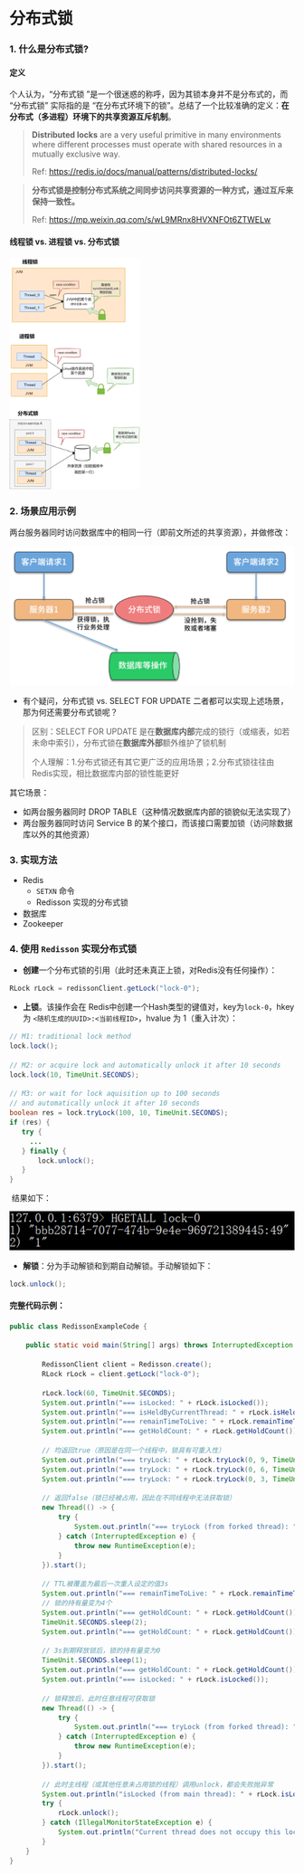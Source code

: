 # 分布式锁

### 1. 什么是分布式锁?

#### 定义

个人认为，“分布式锁 ”是一个很迷惑的称呼，因为其锁本身并不是分布式的，而 “分布式锁” 实际指的是 “在分布式环境下的锁”。总结了一个比较准确的定义：**在分布式（多进程）环境下的共享资源互斥机制**。

> **Distributed locks** are a very useful primitive in many environments where different processes must operate with shared resources in a mutually exclusive way.
>
> Ref: https://redis.io/docs/manual/patterns/distributed-locks/



>  **分布式锁是控制分布式系统之间同步访问共享资源的一种方式，通过互斥来保持一致性。**
>
> Ref: https://mp.weixin.qq.com/s/wL9MRnx8HVXNFOt6ZTWELw



#### 线程锁 vs. 进程锁 vs. 分布式锁

<img src="../../images/distribute_lock_3.png" style="zoom:40%;" />



### 2. 场景应用示例

两台服务器同时访问数据库中的相同一行（即前文所述的共享资源），并做修改：

<img src="../../images/distribute_lock_5.png" style="zoom:70%;" />



* 有个疑问，分布式锁 vs. SELECT FOR UPDATE 二者都可以实现上述场景，那为何还需要分布式锁呢？

> 区别：SELECT FOR UPDATE 是在**数据库内部**完成的锁行（或缩表，如若未命中索引），分布式锁在**数据库外部**额外维护了锁机制
>
> 个人理解：1.分布式锁还有其它更广泛的应用场景；2.分布式锁往往由Redis实现，相比数据库内部的锁性能更好



其它场景：

* 如两台服务器同时 DROP TABLE（这种情况数据库内部的锁貌似无法实现了）
* 两台服务器同时访问 Service B 的某个接口，而该接口需要加锁（访问除数据库以外的其他资源）



### 3. 实现方法

* Redis
  * `SETXN` 命令
  * Redisson 实现的分布式锁
* 数据库
* Zookeeper



### 4. 使用 `Redisson` 实现分布式锁

* **创建**一个分布式锁的引用（此时还未真正上锁，对Redis没有任何操作）：

```java
RLock rLock = redissonClient.getLock("lock-0");
```



* **上锁**。该操作会在 Redis中创建一个Hash类型的键值对，key为`lock-0`，hkey 为 `<随机生成的UUID>:<当前线程ID>`，hvalue 为 1（重入计次）：

```java
// M1: traditional lock method
lock.lock();

// M2: or acquire lock and automatically unlock it after 10 seconds
lock.lock(10, TimeUnit.SECONDS);

// M3: or wait for lock aquisition up to 100 seconds 
// and automatically unlock it after 10 seconds
boolean res = lock.tryLock(100, 10, TimeUnit.SECONDS);
if (res) {
   try {
     ...
   } finally {
       lock.unlock();
   }
}
```

​	结果如下：

<img src="../../images/distribute_lock_4.png" style="zoom:100%;" />



* **解锁**：分为手动解锁和到期自动解锁。手动解锁如下：

```java
lock.unlock();
```





#### 完整代码示例：

```java
public class RedissonExampleCode {

    public static void main(String[] args) throws InterruptedException {

        RedissonClient client = Redisson.create();
        RLock rLock = client.getLock("lock-0");

        rLock.lock(60, TimeUnit.SECONDS);
        System.out.println("=== isLocked: " + rLock.isLocked());
        System.out.println("=== isHeldByCurrentThread: " + rLock.isHeldByCurrentThread());
        System.out.println("=== remainTimeToLive: " + rLock.remainTimeToLive() + " ms");
        System.out.println("=== getHoldCount: " + rLock.getHoldCount());

        // 均返回true（原因是在同一个线程中，锁具有可重入性）
        System.out.println("=== tryLock: " + rLock.tryLock(0, 9, TimeUnit.SECONDS));
        System.out.println("=== tryLock: " + rLock.tryLock(0, 6, TimeUnit.SECONDS));
        System.out.println("=== tryLock: " + rLock.tryLock(0, 3, TimeUnit.SECONDS));

        // 返回false（锁已经被占用，因此在不同线程中无法获取锁）
        new Thread(() -> {
            try {
                System.out.println("=== tryLock (from forked thread): " + rLock.tryLock(0, 1, TimeUnit.SECONDS));
            } catch (InterruptedException e) {
                throw new RuntimeException(e);
            }
        }).start();

        // TTL被覆盖为最后一次重入设定的值3s
        System.out.println("=== remainTimeToLive: " + rLock.remainTimeToLive() + " ms");
        // 锁的持有量变为4个
        System.out.println("=== getHoldCount: " + rLock.getHoldCount());
        TimeUnit.SECONDS.sleep(2);
        System.out.println("=== getHoldCount: " + rLock.getHoldCount());

        // 3s到期释放锁后，锁的持有量变为0
        TimeUnit.SECONDS.sleep(1);
        System.out.println("=== getHoldCount: " + rLock.getHoldCount());
        System.out.println("=== isLocked: " + rLock.isLocked());

        // 锁释放后，此时任意线程可获取锁
        new Thread(() -> {
            try {
                System.out.println("=== tryLock (from forked thread): " + rLock.tryLock(-1, 100, TimeUnit.SECONDS));
            } catch (InterruptedException e) {
                throw new RuntimeException(e);
            }
        }).start();

        // 此时主线程（或其他任意未占用锁的线程）调用unlock，都会失败抛异常
        System.out.println("isLocked (from main thread): " + rLock.isLocked());
        try {
            rLock.unlock();
        } catch (IllegalMonitorStateException e) {
            System.out.println("Current thread does not occupy this lock.");
        }
    }
}
```



